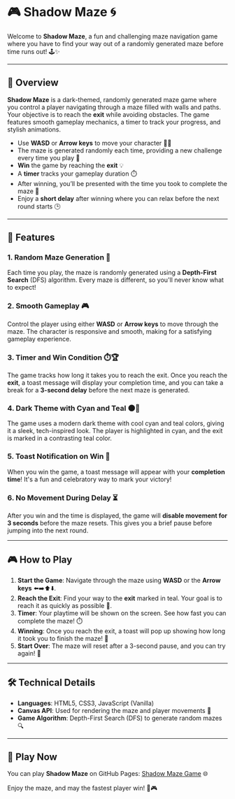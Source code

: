 # 🎮 Shadow Maze 🌀

Welcome to **Shadow Maze**, a fun and challenging maze navigation game where you have to find your way out of a randomly generated maze before time runs out! 🕹️✨


---

## 📝 Overview

**Shadow Maze** is a dark-themed, randomly generated maze game where you control a player navigating through a maze filled with walls and paths. Your objective is to reach the **exit** while avoiding obstacles. The game features smooth gameplay mechanics, a timer to track your progress, and stylish animations.

- Use **WASD** or **Arrow keys** to move your character 🏃‍♂️
- The maze is generated randomly each time, providing a new challenge every time you play 🎲
- **Win** the game by reaching the **exit** 💡
- A **timer** tracks your gameplay duration ⏱️
- After winning, you’ll be presented with the time you took to complete the maze 🎉
- Enjoy a **short delay** after winning where you can relax before the next round starts 🕒

---

## 🚀 Features

### 1. **Random Maze Generation** 🔀
Each time you play, the maze is randomly generated using a **Depth-First Search** (DFS) algorithm. Every maze is different, so you'll never know what to expect!

### 2. **Smooth Gameplay** 🎮
Control the player using either **WASD** or **Arrow keys** to move through the maze. The character is responsive and smooth, making for a satisfying gameplay experience.

### 3. **Timer and Win Condition** ⏱️🏆
The game tracks how long it takes you to reach the exit. Once you reach the **exit**, a toast message will display your completion time, and you can take a break for a **3-second delay** before the next maze is generated.

### 4. **Dark Theme with Cyan and Teal** 🌑🎨
The game uses a modern dark theme with cool cyan and teal colors, giving it a sleek, tech-inspired look. The player is highlighted in cyan, and the exit is marked in a contrasting teal color.

### 5. **Toast Notification on Win** 🎉
When you win the game, a toast message will appear with your **completion time**! It's a fun and celebratory way to mark your victory!

### 6. **No Movement During Delay** ⏳
After you win and the time is displayed, the game will **disable movement for 3 seconds** before the maze resets. This gives you a brief pause before jumping into the next round.

---

## 🎮 How to Play

1. **Start the Game**: Navigate through the maze using **WASD** or the **Arrow keys** ⬅️➡️⬆️⬇️.
2. **Reach the Exit**: Find your way to the **exit** marked in teal. Your goal is to reach it as quickly as possible 🏁.
3. **Timer**: Your playtime will be shown on the screen. See how fast you can complete the maze! ⏱️
4. **Winning**: Once you reach the exit, a toast will pop up showing how long it took you to finish the maze! 🎉
5. **Start Over**: The maze will reset after a 3-second pause, and you can try again! 🔄

---

## 🛠️ Technical Details

- **Languages**: HTML5, CSS3, JavaScript (Vanilla)
- **Canvas API**: Used for rendering the maze and player movements 🎨
- **Game Algorithm**: Depth-First Search (DFS) to generate random mazes 🔍

---

## 🏁 Play Now

You can play **Shadow Maze** on GitHub Pages: [Shadow Maze Game](https://tempestaethel.github.io/Shadow-Maze/) 🌐

Enjoy the maze, and may the fastest player win! 💪🎮
